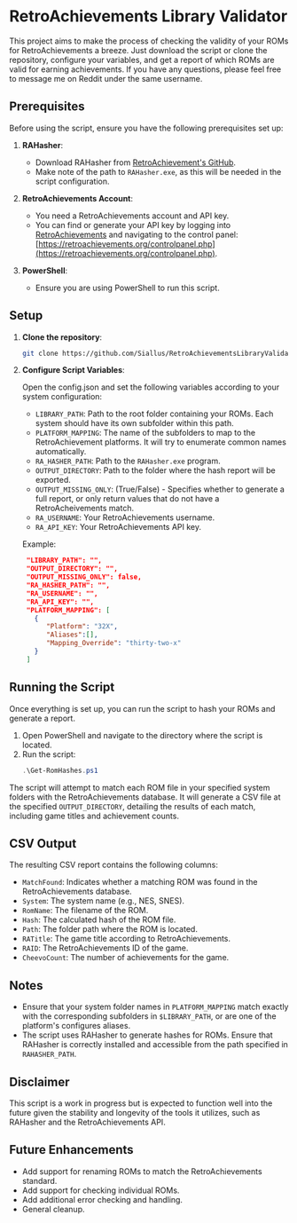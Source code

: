 # RetroAchievements Library Validator

This project aims to make the process of checking the validity of your ROMs for RetroAchievements a breeze. Just download the script or clone the repository, configure your variables, and get a report of which ROMs are valid for earning achievements. If you have any questions, please feel free to message me on Reddit under the same username.

## Prerequisites

Before using the script, ensure you have the following prerequisites set up:

1. **RAHasher**: 
   - Download RAHasher from [RetroAchievement's GitHub](https://github.com/RetroAchievements/RALibretro/releases).
   - Make note of the path to `RAHasher.exe`, as this will be needed in the script configuration.

2. **RetroAchievements Account**:
   - You need a RetroAchievements account and API key.
   - You can find or generate your API key by logging into [RetroAchievements](https://retroachievements.org) and navigating to the control panel: [https://retroachievements.org/controlpanel.php](https://retroachievements.org/controlpanel.php).

3. **PowerShell**:
   - Ensure you are using PowerShell to run this script.

## Setup

1. **Clone the repository**:
   ```bash
   git clone https://github.com/Siallus/RetroAchievementsLibraryValidator
   ```

2. **Configure Script Variables**:

   Open the config.json and set the following variables according to your system configuration:

   - `LIBRARY_PATH`: Path to the root folder containing your ROMs. Each system should have its own subfolder within this path.
   - `PLATFORM_MAPPING`: The name of the subfolders to map to the RetroAchievement platforms.  It will try to enumerate common names automatically.
   - `RA_HASHER_PATH`: Path to the `RAHasher.exe` program.
   - `OUTPUT_DIRECTORY`: Path to the folder where the hash report will be exported.
   - `OUTPUT_MISSING_ONLY`: (True/False) - Specifies whether to generate a full report, or only return values that do not have a RetroAcheivements match.
   - `RA_USERNAME`: Your RetroAchievements username.
   - `RA_API_KEY`: Your RetroAchievements API key.
   

   Example:
   ```json
    "LIBRARY_PATH": "",
    "OUTPUT_DIRECTORY": "",
    "OUTPUT_MISSING_ONLY": false,
    "RA_HASHER_PATH": "",
    "RA_USERNAME": "",
    "RA_API_KEY": "",
    "PLATFORM_MAPPING": [
      {
         "Platform": "32X",
         "Aliases":[],
         "Mapping_Override": "thirty-two-x"
      }
    ]
   ```
   
## Running the Script

Once everything is set up, you can run the script to hash your ROMs and generate a report.

1. Open PowerShell and navigate to the directory where the script is located.
2. Run the script:
   ```powershell
   .\Get-RomHashes.ps1
   ```

The script will attempt to match each ROM file in your specified system folders with the RetroAchievements database. It will generate a CSV file at the specified `OUTPUT_DIRECTORY`, detailing the results of each match, including game titles and achievement counts.

## CSV Output

The resulting CSV report contains the following columns:

- `MatchFound`: Indicates whether a matching ROM was found in the RetroAchievements database.
- `System`: The system name (e.g., NES, SNES).
- `RomName`: The filename of the ROM.
- `Hash`: The calculated hash of the ROM file.
- `Path`: The folder path where the ROM is located.
- `RATitle`: The game title according to RetroAchievements.
- `RAID`: The RetroAchievements ID of the game.
- `CheevoCount`: The number of achievements for the game.

## Notes

- Ensure that your system folder names in `PLATFORM_MAPPING` match exactly with the corresponding subfolders in `$LIBRARY_PATH`, or are one of the platform's configures aliases.
- The script uses RAHasher to generate hashes for ROMs. Ensure that RAHasher is correctly installed and accessible from the path specified in `RAHASHER_PATH`.

## Disclaimer

This script is a work in progress but is expected to function well into the future given the stability and longevity of the tools it utilizes, such as RAHasher and the RetroAchievements API.

## Future Enhancements

- Add support for renaming ROMs to match the RetroAchievements standard.
- Add support for checking individual ROMs.
- Add additional error checking and handling.
- General cleanup.

